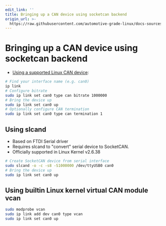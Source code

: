 ```yaml
---
edit_link: ''
title: Bringing up a CAN device using socketcan backend
origin_url: >-
  https://raw.githubusercontent.com/automotive-grade-linux/docs-sources/icefish/agl-documentation/candevstudio/docs/2_can_device_socketcan_backend.md
---
```


<!-- WARNING: This file is generated by fetch_docs.js using /home/boron/Documents/AGL/docs-webtemplate/site/_data/tocs/apis_services/icefish/candevstudio-developer-guides-api-services-book.yml -->

# Bringing up a CAN device using socketcan backend

* [Using a supported Linux CAN device](https://www.elinux.org/CAN_Bus):

```bash
# Find your interface name (e.g. can0)
ip link
# Configure bitrate
sudo ip link set can0 type can bitrate 1000000
# Bring the device up
sudo ip link set can0 up
# Optionally configure CAN termination
sudo ip link set can0 type can termination 1
```

## Using slcand

* Based on FTDI Serial driver
* Requires slcand to "convert" serial device to SocketCAN.
* Officially supported in Linux Kernel v2.6.38

```bash
# Create SocketCAN device from serial interface
sudo slcand -o -c -s8 -S1000000 /dev/ttyUSB0 can0
# Bring the device up
sudo ip link set can0 up
```

## Using builtin Linux kernel virtual CAN module vcan

```bash
sudo modprobe vcan
sudo ip link add dev can0 type vcan
sudo ip link set can0 up
```
